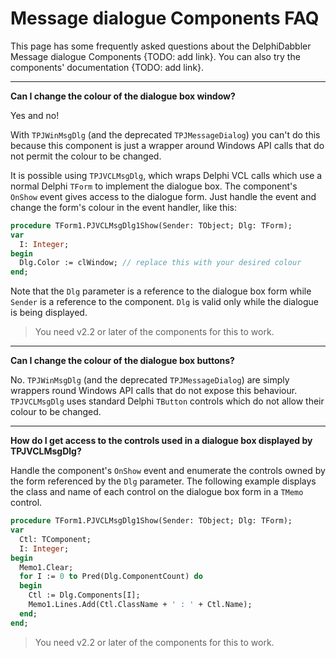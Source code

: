 # Message dialogue Components FAQ

This page has some frequently asked questions about the DelphiDabbler Message dialogue Components {TODO: add link}. You can also try the components' documentation {TODO: add link}.

----

**Can I change the colour of the dialogue box window?**

Yes and no!

With `TPJWinMsgDlg` (and the deprecated `TPJMessageDialog`) you can't do this because this component is just a wrapper around Windows API calls that do not permit the colour to be changed.

It is possible using `TPJVCLMsgDlg`, which wraps Delphi VCL calls which use a normal Delphi `TForm` to implement the dialogue box. The component's `OnShow` event gives access to the dialogue form. Just handle the event and change the form's colour in the event handler, like this:

```pascal
procedure TForm1.PJVCLMsgDlg1Show(Sender: TObject; Dlg: TForm);
var
  I: Integer;
begin
  Dlg.Color := clWindow; // replace this with your desired colour
end;
```

Note that the `Dlg` parameter is a reference to the dialogue box form while `Sender` is a reference to the component. `Dlg` is valid only while the dialogue is being displayed.

> You need v2.2 or later of the components for this to work.

----

**Can I change the colour of the dialogue box buttons?**

No. `TPJWinMsgDlg` (and the deprecated `TPJMessageDialog`) are simply wrappers round Windows API calls that do not expose this behaviour. `TPJVCLMsgDlg` uses standard Delphi `TButton` controls which do not allow their colour to be changed.

----

**How do I get access to the controls used in a dialogue box displayed by TPJVCLMsgDlg?**

Handle the component's `OnShow` event and enumerate the controls owned by the form referenced by the `Dlg` parameter. The following example displays the class and name of each control on the dialogue box form in a `TMemo` control.

```pascal
procedure TForm1.PJVCLMsgDlg1Show(Sender: TObject; Dlg: TForm);
var
  Ctl: TComponent;
  I: Integer;
begin
  Memo1.Clear;
  for I := 0 to Pred(Dlg.ComponentCount) do
  begin
    Ctl := Dlg.Components[I];
    Memo1.Lines.Add(Ctl.ClassName + ' : ' + Ctl.Name);
  end;
end;
```

> You need v2.2 or later of the components for this to work.
